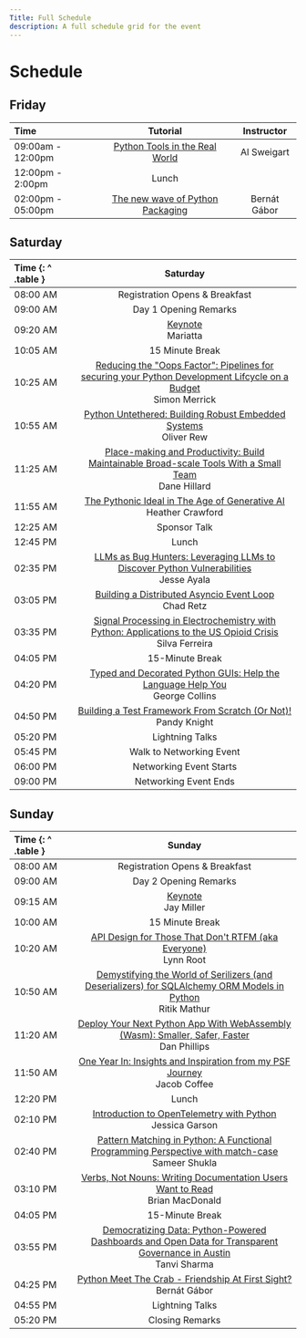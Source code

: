 ```yaml
---
Title: Full Schedule
description: A full schedule grid for the event
---
```


# Schedule

## Friday

|       Time        | Tutorial | Instructor |
| :--------------- | :------: | :--------: |
| 09:00am - 12:00pm | [Python Tools in the Real World](../tutorials/#python-tools-in-the-real-world)  |    Al Sweigart
| 12:00pm - 2:00pm | Lunch  |
| 02:00pm - 05:00pm | [The new wave of Python Packaging](../tutorials/#the-new-wave-of-python-packaging) | Bernát Gábor

## Saturday

| Time {: ^ .table } |                                                                                                           Saturday                                                                                                            |
| :----------------- | :---------------------------------------------------------------------------------------------------------------------------------------------------------------------------------------------------------------------------: |
| 08:00&nbsp;AM      |                                                                                                Registration Opens & Breakfast                                                                                                 |
| 09:00&nbsp;AM      |                                                                                                     Day 1 Opening Remarks                                                                                                     |
| 09:20&nbsp;AM      |                                                                                         [Keynote](../keynotes/#mariatta)<br/>Mariatta                                                                                         |
| 10:05&nbsp;AM      |                                                                                                        15 Minute Break                                                                                                        |
| 10:25&nbsp;AM      | [Reducing the "Oops Factor": Pipelines for securing your Python Development Lifcycle on a Budget](../talks/#reducing-the-oops-factor-pipelines-for-securing-your-python-development-lifecycle-on-a-budget)<br/> Simon Merrick |
| 10:55&nbsp;AM      |                                               [Python Untethered: Building Robust Embedded Systems](../talks/#ython-untethered-building-robust-embedded-systems)<br/>Oliver Rew                                               |
| 11:25&nbsp;AM      |           [Place-making and Productivity: Build Maintainable Broad-scale Tools With a Small Team](../talks/#place-making-and-productivity-build-maintainable-broad-scale-tools-with-a-small-team)<br/>Dane Hillard            |
| 11:55&nbsp;AM      |                                                [The Pythonic Ideal in The Age of Generative AI](../talks/#the-pythonic-ideal-in-the-age-of-generative-ai)<br/>Heather Crawford                                                |
| 12:25&nbsp;AM      |                                                                                                         Sponsor Talk                                                                                                          |
| 12:45&nbsp;PM      |                                                                                                             Lunch                                                                                                             |
| 02:35&nbsp;PM      |                          [LLMs as Bug Hunters: Leveraging LLMs to Discover Python Vulnerabilities](../talks/#llms-as-bug-hunters-leveraging-llms-to-discover-python-vulnerabilities)<br/>Jesse Ayala                          |
| 03:05&nbsp;PM      |                                                        [Building a Distributed Asyncio Event Loop](../talks/#building-a-distributed-asyncio-event-loop)<br/>Chad Retz                                                         |
| 03:35&nbsp;PM      |        [Signal Processing in Electrochemistry with Python: Applications to the US Opioid Crisis](../talks/#signal-processing-in-electrochemistry-with-python-applications-to-the-us-opioids-crisis)<br/>Silva Ferreira        |
| 04:05&nbsp;PM      |                                                                                                        15-Minute Break                                                                                                        |
| 04:20&nbsp;PM      |                                    [Typed and Decorated Python GUIs: Help the Language Help You](../talks/#typed-and-decorated-python-guis-help-the-language-help-you)<br/>George Collins                                     |
| 04:50&nbsp;PM      |                                                 [Building a Test Framework From Scratch (Or Not)!](../talks/#building-a-test-framework-from-scratch-or-not)<br/>Pandy Knight                                                  |
| 05:20&nbsp;PM      |                                                                                                        Lightning Talks                                                                                                        |
| 05:45&nbsp;PM      |                                                                                                          Walk to Networking Event                                                                                                      |
| 06:00&nbsp;PM      |                                                                                                          Networking Event Starts                                                                                                    |
| 09:00&nbsp;PM      |                                                                                                       Networking Event Ends                                                                                                        |

## Sunday

| Time {: ^ .table } |                                                                                                             Sunday                                                                                                              |
| :----------------- | :-----------------------------------------------------------------------------------------------------------------------------------------------------------------------------------------------------------------------------: |
| 08:00&nbsp;AM      |                                                                                                 Registration Opens & Breakfast                                                                                                  |
| 09:00&nbsp;AM      |                                                                                                      Day 2 Opening Remarks                                                                                                      |
| 09:15&nbsp;AM      |                                                                                        [Keynote](../keynotes/#jay-miller)<br/>Jay Miller                                                                                        |
| 10:00&nbsp;AM      |                                                                                                         15 Minute Break                                                                                                         |
| 10:20&nbsp;AM      |                                                [API Design for Those That Don't RTFM (aka Everyone)](../talks/#api-design-for-those-that-dont-rtfm-aka-everyone)<br/> Lynn Root                                                 |
| 10:50&nbsp;AM      |     [Demystifying the World of Serilizers (and Deserializers) for SQLAlchemy ORM Models in Python](../talks/#demystifying-the-world-of-serializers-and-deserializers-for-sqlalchemy-orm-models-in-python)<br/> Ritik Mathur     |
| 11:20&nbsp;AM      |                        [Deploy Your Next Python App With WebAssembly (Wasm): Smaller, Safer, Faster](../talks/#deploy-your-next-python-app-with-webassembly-wasm-smaller-safer-faster)<br/> Dan Phillips                        |
| 11:50&nbsp;AM      |                                        [One Year In: Insights and Inspiration from my PSF Journey](../talks/#one-year-in-insights-and-inspiration-from-my-psf-journey)<br/> Jacob Coffee                                        |
| 12:20&nbsp;PM      |                                                                                                              Lunch                                                                                                              |
| 02:10&nbsp;PM      |                                                      [Introduction to OpenTelemetry with Python](../talks/#introduction-to-opentelemetry-with-python)<br/> Jessica Garson                                                       |
| 02:40&nbsp;PM      |                [Pattern Matching in Python: A Functional Programming Perspective with match-case](../talks/#pattern-matching-in-python-a-functional-programming-perspective-with-match-case)<br/> Sameer Shukla                 |
| 03:10&nbsp;PM      |                                      [Verbs, Not Nouns: Writing Documentation Users Want to Read](../talks/#verbs-not-nouns-writing-documentation-users-want-to-read)<br/> Brian MacDonald                                      |
| 04:05&nbsp;PM      |                                                                                                         15-Minute Break                                                                                                         |
| 03:55&nbsp;PM      | [Democratizing Data: Python-Powered Dashboards and Open Data for Transparent Governance in Austin](../talks/#democratizing-data-python-powered-dashboards-and-open-data-for-transparent-governance-in-austin)<br/> Tanvi Sharma |
| 04:25&nbsp;PM      |                                                [Python Meet The Crab - Friendship At First Sight?](../talks/#python-meets-the-crab-friendship-at-first-sight)<br/> Bernát Gábor                                                 |
| 04:55&nbsp;PM      |                                                                                                         Lightning Talks                                                                                                         |
| 05:20&nbsp;PM      |                                                                                                         Closing Remarks                                                                                                         |
